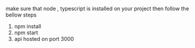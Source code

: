 make sure that node , typescript is installed on your project
then follow the bellow steps

1. npm install
2. npm start
3. api hosted on port 3000
